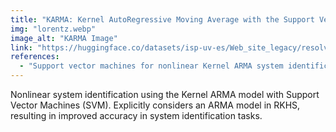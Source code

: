 ```yaml
---
title: "KARMA: Kernel AutoRegressive Moving Average with the Support Vector Machine"
img: "lorentz.webp"
image_alt: "KARMA Image"
link: "https://huggingface.co/datasets/isp-uv-es/Web_site_legacy/resolve/main/code/soft_regression/karma.zip"
references:
  - "Support vector machines for nonlinear Kernel ARMA system identification. Martínez-Ramón, M., Rojo-Álvarez, J.L., Camps-Valls, G., Muñoz-Marí, J. IEEE Transactions on Neural Networks, 17(6):1617-1622, 2006."
---
```


Nonlinear system identification using the Kernel ARMA model with Support Vector Machines (SVM). Explicitly considers an ARMA model in RKHS, resulting in improved accuracy in system identification tasks.